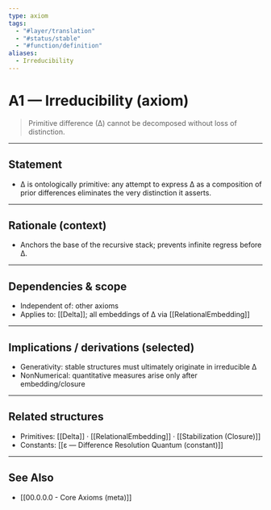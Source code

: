 ```yaml
---
type: axiom
tags:
  - "#layer/translation"
  - "#status/stable"
  - "#function/definition"
aliases:
  - Irreducibility
---
```


# A1 — Irreducibility (axiom)

> Primitive difference (∆) cannot be decomposed without loss of distinction.

---

## Statement

- ∆ is ontologically primitive: any attempt to express ∆ as a composition of prior differences eliminates the very distinction it asserts.

---

## Rationale (context)

- Anchors the base of the recursive stack; prevents infinite regress before ∆.

---

## Dependencies & scope

- Independent of: other axioms
- Applies to: [[Delta]]; all embeddings of ∆ via [[RelationalEmbedding]]

---

## Implications / derivations (selected)

- Generativity: stable structures must ultimately originate in irreducible ∆
- NonNumerical: quantitative measures arise only after embedding/closure

---

## Related structures

- Primitives: [[Delta]] · [[RelationalEmbedding]] · [[Stabilization (Closure)]]
- Constants: [[ε — Difference Resolution Quantum (constant)]]

---

## See Also

- [[00.0.0.0 - Core Axioms (meta)]]

